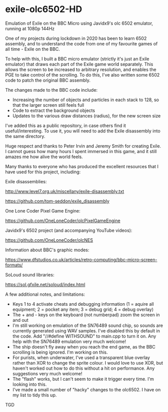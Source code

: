 # exile-olc6502-HD

Emulation of Exile on the BBC Micro using Javidx9's olc 6502 emulator, running at 1080p 144Hz

One of my projects during lockdown in 2020 has been to learn 6502 assembly, and to understand the code from one of my favourite games of all time - Exile on the BBC.

To help with this, I built a BBC micro emulator (strictly it's just an Exile emulator) that draws each part of the Exile game world separately.  This allows the screen to be increased to arbitrary resolution, and enables the PGE to take control of the scrolling.  To do this, I've also written some 6502 code to patch the original BBC assembly.

The changes made to the BBC code include:
  - Increasing the number of objects and particles in each stack to 128, so that the larger screen still feels full
  - Code to extract the background objects
  - Updates to the various draw distances (radius), for the new screen size

I've added this as a public repository, in case others find it useful/interesting.  To use it, you will need to add the Exile disassembly into the same directory.

Huge respect and thanks to Peter Irvin and Jeremy Smith for creating Exile.  I cannot guess how many hours I spent immersed in this game, and it still amazes me how alive the world feels.

Many thanks to everyone who has produced the excellent resources that I have used for this project, including:

Exile disassemblies:

http://www.level7.org.uk/miscellany/exile-disassembly.txt

https://github.com/tom-seddon/exile_disassembly

One Lone Coder Pixel Game Engine:

https://github.com/OneLoneCoder/olcPixelGameEngine

Javidx9's 6502 project (and accompanying YouTube videos):

https://github.com/OneLoneCoder/olcNES

Information about BBC's graphic modes:

https://www.dfstudios.co.uk/articles/retro-computing/bbc-micro-screen-formats/

SoLoud sound libraries:

https://sol.gfxile.net/soloud/index.html

A few additional notes, and limitations:
  - Keys 1 to 4 activate cheats and debugging information (1 = aquire all equipment; 2 = pocket any item; 3 = debug grid; 4 = debug overlay)
  - The + and - keys on the keyboard (not numberpad) zoom the screen in and out
  - I'm still working on emulation of the SN76489 sound chip, so sounds are currently generated using WAV samples.  I've disabled this by default in the code.  Add "//#define WITHSOUND" to main.cpp to turn it on.  Any help with the SN76489 emulation very much welcome!
  - The ship doesn't fly away when you reach the end game, as the BBC scrolling is being ignored.  I'm working on this.
  - For purists, when underwater, I've used a transparent blue overlay rather than XOR to change the sprite colour.  I would love to use XOR, but haven't worked out how to do this without a hit on performance.  Any suggestions very much welcome!
  - The "flash" works, but I can't seem to make it trigger every time.  I'm looking into this.
  - I've made a small number of "hacky" changes to the olc6502.  I have on my list to tidy this up.

TGD

